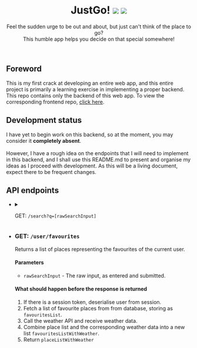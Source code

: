 <div align='center'>
  <h1>
    <div display='flex' align-items='center'>
      JustGo!
      <img src='https://user-images.githubusercontent.com/23531034/148372740-681d6810-c6ef-4560-b64e-996db9079e1e.png#gh-light-mode-only' />
      <img src='https://user-images.githubusercontent.com/23531034/148373133-da36d27f-8f04-49f4-a7c1-ecefd5818801.png#gh-dark-mode-only' />
    </div>
  </h1>
</div>

<p align='center'>
  Feel the sudden urge to be out and about, but just can't think of the place to go?
  <br />
  This humble app helps you decide on that special somewhere!
</p>

<br />

<h2>Foreword</h2>
This is my first crack at developing an entire web app, and this entire project is primarily a learning exercise in implementing a proper backend. This repo contains only the backend of this web app. To view the corresponding frontend repo, <a href='https://github.com/canneth/just-go-frontend' rel='noreferrer'>click here</a>.

<h2>Development status</h2>
I have yet to begin work on this backend, so at the moment, you may consider it <strong>completely absent</strong>.
<br /><br />
However, I have a rough idea on the endpoints that I will need to implement in this backend, and I shall use this README.md to present and organise my ideas as I proceed with development.
As this will be a living document, expect there to be frequent changes.

<h2>API endpoints</h2>
<ul>
  <li>
    <details>
      <summary><p>GET: <code>/search?q=[rawSearchInput]</code></p></summary>
      Returns a list of places, each with place details and corresponding hyperlocal weather data (current and 2hr forecast).
      <h4>Parameters</h4>
      <ul>
        <li><code>rawSearchInput</code> - The raw input, as entered and submitted.</li>
      </ul>
      <h4>What should happen before the response is returned</h4>
      <ol>
        <li>Sanitise and format <code>rawSearchInput</code> for use in the API call to the place API.</li>
        <li>Call the place API and receive a list of matching places as <code>rawPlaceList</code>.</li>
        <li>Call the weather API and receive weather data.</li>
        <li>Combine place list and the corresponding weather data into a new list <code>placeList</code>.</li>
        <li>If the user is logged in, check the user's favourites to see if any of the places are favourites and mark them accordingly in <code>placeListWithWeather</code>.</li>
        <li>Return <code>placeListWithWeather</code> as the response.</li>
      </ol>
    </details>
  </li>
  <li>
    <h3>GET: <code>/user/favourites</code></h3>
    Returns a list of places representing the favourites of the current user.
    <h4>Parameters</h4>
    <ul>
      <li><code>rawSearchInput</code> - The raw input, as entered and submitted.</li>
    </ul>
    <h4>What should happen before the response is returned</h4>
    <ol>
      <li>If there is a session token, deserialise user from session.</li>
      <li>Fetch a list of favourite places from from database, storing as <code>favouritesList</code>.</li>
      <li>Call the weather API and receive weather data.</li>
      <li>Combine place list and the corresponding weather data into a new list <code>favouritesListWithWeather</code>.</li>
      <li>Return <code>placeListWithWeather</code></li>
    </ol>
  </li>
</ul>
